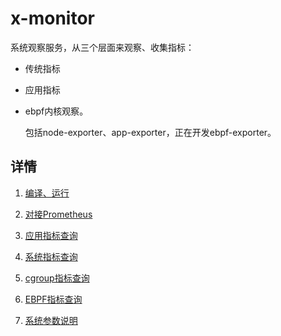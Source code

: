 # x-monitor

系统观察服务，从三个层面来观察、收集指标：

- 传统指标

- 应用指标

- ebpf内核观察。

  包括node-exporter、app-exporter，正在开发ebpf-exporter。

## 详情

1. [编译、运行](doc/编译、运行.md)

2. [对接Prometheus](./doc/对接Prometheus.md)

3. [应用指标查询](doc/应用指标查询.md)

4. [系统指标查询](doc/系统指标查询.md)

5. [cgroup指标查询](./doc/CGroup指标查询.md)

6. [EBPF指标查询](./doc/EBPF指标查询)

7. [系统参数说明](doc/系统参数说明.md)

   

